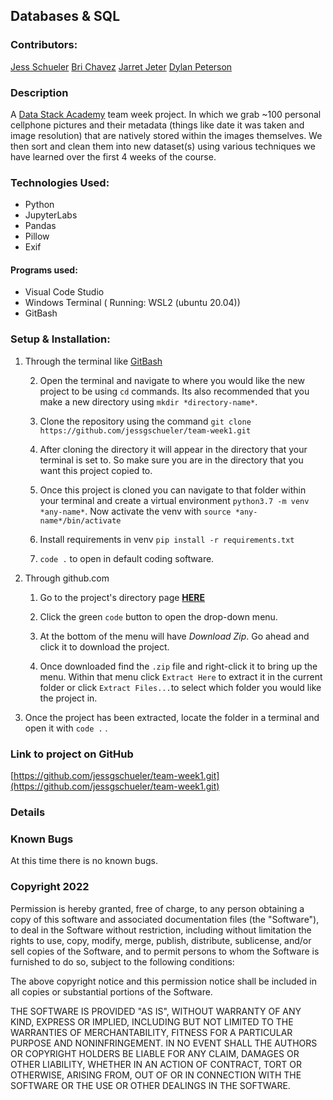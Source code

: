 ## Databases & SQL

### Contributors:
[Jess Schueler](https://github.com/jessgschueler)
[Bri Chavez](https://github.com/BriChavez)
[Jarret Jeter](https://github.com/jarretjeter)
[Dylan Peterson](https://github.com/DyPeterson)

### Description
A [Data Stack Academy](https://www.datastack.academy/) team week project. In which we grab ~100 personal cellphone pictures and their metadata (things like date it was taken and image resolution) that are natively stored within the images themselves. We then sort and clean them into new dataset(s) using various techniques we have learned over the first 4 weeks of the course.

### Technologies Used:

- Python
- JupyterLabs
- Pandas
- Pillow
- Exif

#### Programs used:
- Visual Code Studio
- Windows Terminal ( Running: WSL2 (ubuntu 20.04))
- GitBash

 ### Setup & Installation:

1. Through the terminal like [GitBash](https://git-scm.com/downloads)

	2. Open the terminal and navigate to where you would like the new project to be using `cd` commands. Its also recommended that you make a new directory using `mkdir *directory-name*`.

	3. Clone the repository using the command `git clone https://github.com/jessgschueler/team-week1.git`

	4. After cloning the directory it will appear in the directory that your terminal is set to. So make sure you are in the directory that you want this project copied to.

	6.  Once this project is cloned you can navigate to that folder within your terminal and create a virtual environment `python3.7 -m venv *any-name*`. Now activate the venv with `source *any-name*/bin/activate`
	7. Install requirements in venv `pip install -r requirements.txt`
	8. `code .` to open in default coding software.
2. Through github.com

	1. Go to the project's directory page **[HERE](https://github.com/jessgschueler/team-week1.git)**

	2. Click the green `code` button to open the drop-down menu.

	3. At the bottom of the menu will have *Download Zip*. Go ahead and click it to download the project.

	4. Once downloaded find the `.zip` file and right-click it to bring up the menu. Within that menu click `Extract Here` to extract it in the current folder or click `Extract Files...`to select which folder you would like the project in.

3. Once the project has been extracted, locate the folder in a terminal and open it with `code .` .
 
### Link to project on GitHub

[https://github.com/jessgschueler/team-week1.git](https://github.com/jessgschueler/team-week1.git)

### Details


### Known Bugs
At this time there is no known bugs.

### Copyright 2022

Permission is hereby granted, free of charge, to any person obtaining a copy of this software and associated documentation files (the "Software"), to deal in the Software without restriction, including without limitation the rights to use, copy, modify, merge, publish, distribute, sublicense, and/or sell copies of the Software, and to permit persons to whom the Software is furnished to do so, subject to the following conditions:

The above copyright notice and this permission notice shall be included in all copies or substantial portions of the Software.

THE SOFTWARE IS PROVIDED "AS IS", WITHOUT WARRANTY OF ANY KIND, EXPRESS OR IMPLIED, INCLUDING BUT NOT LIMITED TO THE WARRANTIES OF MERCHANTABILITY, FITNESS FOR A PARTICULAR PURPOSE AND NONINFRINGEMENT. IN NO EVENT SHALL THE AUTHORS OR COPYRIGHT HOLDERS BE LIABLE FOR ANY CLAIM, DAMAGES OR OTHER LIABILITY, WHETHER IN AN ACTION OF CONTRACT, TORT OR OTHERWISE, ARISING FROM, OUT OF OR IN CONNECTION WITH THE SOFTWARE OR THE USE OR OTHER DEALINGS IN THE SOFTWARE.